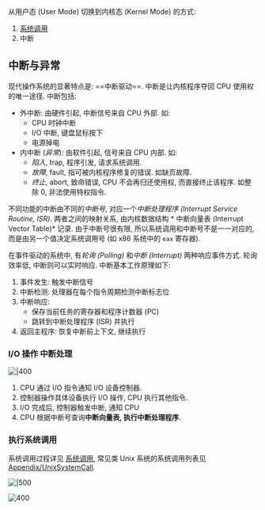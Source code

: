 从用户态 (User Mode) 切换到内核态 (Kernel Mode) 的方式:

1. [系统调用](../../Compiler/Runtime%20Library/系统调用.md)
2. 中断

## 中断与异常

现代操作系统的显著特点是: ==中断驱动==. 中断是让内核程序夺回 CPU 使用权的唯一途径. 中断包括:  

- 外中断: 由硬件引起, 中断信号来自 CPU 外部. 如:
	- CPU 时钟中断
	- I/O 中断, 键盘鼠标按下
	- 电源掉电
- 内中断 (*异常*): 由软件引起, 信号来自 CPU 内部. 如:
	- *陷入*, trap, 程序引发, 请求系统调用.
	- *故障*, fault, 指可被内核程序修复的错误. 如缺页故障.
	- *终止*, abort, 致命错误, CPU 不会再归还使用权, 而直接终止该程序. 如整除 0, 非法使用特权指令.

不同功能的中断由不同的*中断号*, 对应一个*中断处理程序 (Interrupt Service Routine, ISR)*. 两者之间的映射关系, 由内核数据结构 * 中断向量表 (Interrupt Vector Table)* 记录. 由于中断号很有限, 所以系统调用和中断号不是一一对应的, 而是由另一个值决定系统调用号 (如 x86 系统中的 `eax` 寄存器). 

在事件驱动的系统中, 有*轮询 (Polling)* 和*中断 (Interrupt)* 两种响应事件方式. 轮询效率低, 中断则可以实时响应. 中断基本工作原理如下:
1. 事件发生: 触发中断信号
2. 中断检测: 处理器在每个指令周期检测中断标志位
3. 中断响应:
	- 保存当前任务的寄存器和程序计数器 (PC)
	- 跳转到中断处理程序 (ISR) 并执行
4. 返回主程序: 恢复中断前上下文, 继续执行

### I/O 操作 中断处理

![|400](../../attach/操作系统_IO时序图.avif)

1. CPU 通过 I/O 指令通知 I/O 设备控制器.
2. 控制器操作具体设备执行 I/O 操作, CPU 执行其他指令.
3. I/O 完成后, 控制器触发中断, 通知 CPU
4. CPU 根据中断号查询**中断向量表, 执行中断处理程序**.

### 执行系统调用

系统调用过程详见 [系统调用](../../Compiler/Runtime%20Library/系统调用.md), 常见类 Unix 系统的系统调用列表见 [Appendix/UnixSystemCall](../../appx/Unix%20系统调用表.md).

![|500](../../attach/操作系统_用户态和内核态切换.avif)

![400](../../attach/操作系统_系统调用过程.avif)
